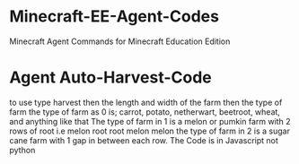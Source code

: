 # Minecraft-EE-Agent-Codes
Minecraft Agent Commands for Minecraft Education Edition

# Agent Auto-Harvest-Code
to use type harvest then the length and width of the farm then the type of farm
the type of farm as 0 is; carrot, potato, netherwart, beetroot, wheat, and anything like that
The type of farm in 1 is a melon or pumkin farm with 2 rows of root i.e melon root root melon melon
the type of farm in 2 is a sugar cane farm with 1 gap in between each row.
The Code is in Javascript not python
